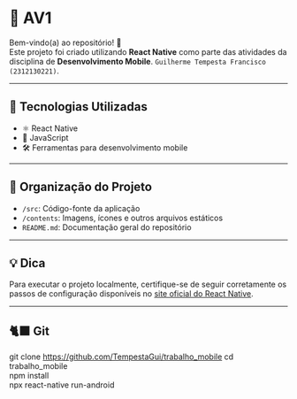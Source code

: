 # 📲 **AV1**

Bem-vindo(a) ao repositório! 🎉  
Este projeto foi criado utilizando **React Native** como parte das atividades da disciplina de **Desenvolvimento Mobile**.
`Guilherme Tempesta Francisco (2312130221)`. 

---

## 🧰 **Tecnologias Utilizadas**

- ⚛️ React Native  
- 📜 JavaScript  
- 🛠️ Ferramentas para desenvolvimento mobile

---

## 📁 **Organização do Projeto**

- `/src`: Código-fonte da aplicação  
- `/contents`: Imagens, ícones e outros arquivos estáticos  
- `README.md`: Documentação geral do repositório

---

## 💡 **Dica**

Para executar o projeto localmente, certifique-se de seguir corretamente os passos de configuração disponíveis no [site oficial do React Native](https://reactnative.dev/docs/environment-setup).

---

## 🐈‍⬛ **Git**
git clone https://github.com/TempestaGui/trabalho_mobile 
cd trabalho_mobile  
npm install  
npx react-native run-android

